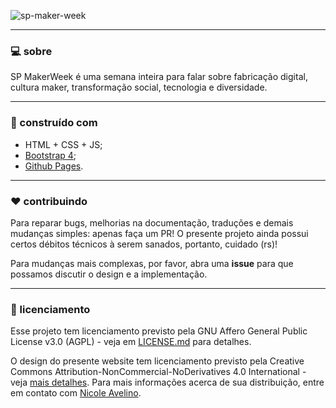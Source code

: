 ![sp-maker-week](https://scontent.fcgh4-1.fna.fbcdn.net/v/t1.0-9/40457549_206369736753721_5084661135756492800_n.png?_nc_cat=0&_nc_eui2=AeEcsuCFc2YfPjUTUxhBD9MbDkDsvG88bzPcJYgHuO6pk53SK7BrhoVGnP7x18VWODzArCMpRmX4tcTg9MkpelpxPsPWTwZ2tWeuIwu6_UF98w&oh=7ebb41a1d752c123fbd1a5f8d1bd6894&oe=5C2D9EB9)

---

### :computer: sobre 

SP MakerWeek é uma semana inteira para falar sobre fabricação digital, cultura maker, transformação social, tecnologia e diversidade.

---

### :wrench: construído com

- HTML + CSS + JS;
- [Bootstrap 4](https://getbootstrap.com/);
- [Github Pages](https://pages.github.com/).

---

### :hearts: contribuindo

Para reparar bugs, melhorias na documentação, traduções e demais mudanças simples: apenas faça um PR! O presente projeto ainda possui certos débitos técnicos à serem sanados, portanto, cuidado (rs)! <br/>

Para mudanças mais complexas, por favor, abra uma __issue__ para que possamos discutir o design e a implementação.

---

### :page_facing_up: licenciamento 

Esse projeto tem licenciamento previsto pela GNU Affero General Public License v3.0 (AGPL) - veja em [LICENSE.md](https://github.com/fablablivresp/spmakerweek/blob/master/LICENSE) para detalhes. </br>

O design do presente website tem licenciamento previsto pela Creative Commons Attribution-NonCommercial-NoDerivatives 4.0 International - veja [mais detalhes](https://creativecommons.org/licenses/by-nc-nd/4.0/legalcode). Para mais informações acerca de sua distribuição, entre em contato com [Nicole Avelino](https://www.behance.net/NicoleAvelino).
